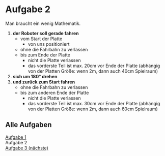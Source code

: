 # Aufgabe 2

Man braucht ein wenig Mathematik.

1. **der Roboter soll gerade fahren**
   - vom Start der Platte
     - von uns positioniert
   - ohne die Fahrbahn zu verlassen
   - bis zum Ende der Platte
     - nicht die Platte verlassen
     - das vorderste Teil ist max. 20cm vor Ende der Platte (abhängig von der Platten Größe: wenn 2m, dann auch 40cm Spielraum)
2. **sich um 180° drehen**
3. **und zurück zum Start fahren**
   - ohne die Fahrbahn zu verlassen
   - bis zum anderen Ende der Platte
     - nicht die Platte verlassen
     - das vorderste Teil ist max. 30cm vor Ende der Platte (abhängig von der Platten Größe: wenn 2m, dann auch 60cm Spielraum)

## Alle Aufgaben
[Aufgabe 1](e1.md)  
Aufgabe 2  
[Aufgabe 3 (nächste)](e3.md)  
